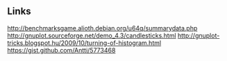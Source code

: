 ## Links
http://benchmarksgame.alioth.debian.org/u64q/summarydata.php
http://gnuplot.sourceforge.net/demo_4.3/candlesticks.html
http://gnuplot-tricks.blogspot.hu/2009/10/turning-of-histogram.html
https://gist.github.com/Antti/5773468

